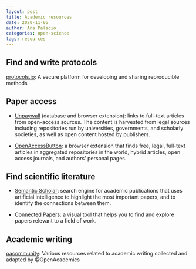 ```yaml
---
layout: post
title: Academic resources
date: 2020-11-05
author: Ana Palacio
categories: open-science
tags: resources
---
```


## Find and write protocols
[protocols.io](https://www.protocols.io/): A secure platform for developing and sharing reproducible methods

## Paper access

* [Unpaywall](https://unpaywall.org/) (database and browser extension): links to full-text articles from open-access sources. The content is harvested from legal sources including repositories run by universities, governments, and scholarly societies, as well as open content hosted by publishers.

* [OpenAccessButton](https://openaccessbutton.org/): a browser extension that finds free, legal, full-text articles in aggregated repositories in the world, hybrid articles, open access journals, and authors' personal pages.

## Find scientific literature

* [Semantic Scholar](https://www.semanticscholar.org/): search engine for academic publications that uses artificial intelligence to highlight the most important papers, and to identify the connections between them.

* [Connected Papers](https://www.connectedpapers.com/): a visual tool that helps you to find and explore papers relevant to a field of work.

## Academic writing
[oacommunity](https://www.oacommunity.org/resources): Various resources related to academic writing collected and adapted by @OpenAcademics
